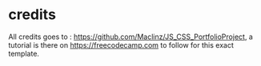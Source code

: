 # credits

All credits goes to : https://github.com/Maclinz/JS_CSS_PortfolioProject, a tutorial is there on https://freecodecamp.com to follow for this exact template.
